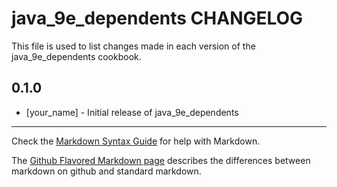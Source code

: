 # java_9e_dependents CHANGELOG

This file is used to list changes made in each version of the java_9e_dependents cookbook.

## 0.1.0
- [your_name] - Initial release of java_9e_dependents

- - -
Check the [Markdown Syntax Guide](http://daringfireball.net/projects/markdown/syntax) for help with Markdown.

The [Github Flavored Markdown page](http://github.github.com/github-flavored-markdown/) describes the differences between markdown on github and standard markdown.

